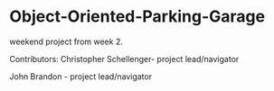 # Object-Oriented-Parking-Garage
weekend project from week 2.

Contributors:
Christopher Schellenger- project lead/navigator 


John Brandon - project lead/navigator

